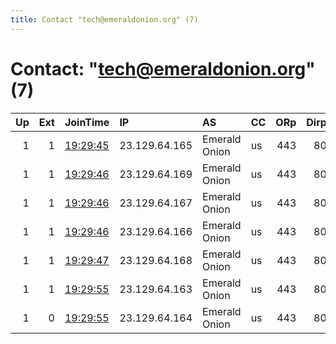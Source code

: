 ```yaml
---
title: Contact "tech@emeraldonion.org" (7)
---
```


# Contact: "tech@emeraldonion.org" (7)

|   Up |   Ext | JoinTime                                                                                            | IP            | AS            | CC   |   ORp |   Dirp | OS   | Version   | Nickname            |   eFamMembers |
|-----:|------:|:----------------------------------------------------------------------------------------------------|:--------------|:--------------|:-----|------:|-------:|:-----|:----------|:--------------------|--------------:|
|    1 |     1 | [19:29:45](https://metrics.torproject.org/rs.html#details/0C6842CCF836DE08EFEA0BD6C1471AE3463B9B71) | 23.129.64.165 | Emerald Onion | us   |   443 |     80 | BSD  | 0.3.5.8   | Halo3Valhalla       |            21 |
|    1 |     1 | [19:29:46](https://metrics.torproject.org/rs.html#details/8B9B72D9613E1B674A17DAA6A11FE336C3427191) | 23.129.64.169 | Emerald Onion | us   |   443 |     80 | BSD  | 0.3.5.8   | xanaduregio         |            21 |
|    1 |     1 | [19:29:46](https://metrics.torproject.org/rs.html#details/9425164E47E7B8F2AA66944FBDC38CFAFB3E0B7C) | 23.129.64.167 | Emerald Onion | us   |   443 |     80 | BSD  | 0.3.5.8   | AutomaticArrestLine |            21 |
|    1 |     1 | [19:29:46](https://metrics.torproject.org/rs.html#details/B2DC8CC5579A3F85121C1AB4A6C3AA38B5B0DC3E) | 23.129.64.166 | Emerald Onion | us   |   443 |     80 | BSD  | 0.3.5.8   | ChrisSellsYourData  |            21 |
|    1 |     1 | [19:29:47](https://metrics.torproject.org/rs.html#details/37CED9BA892BB06999F2B8CB63861A064A26C1BB) | 23.129.64.168 | Emerald Onion | us   |   443 |     80 | BSD  | 0.3.5.8   | BrowseResponsibly   |            21 |
|    1 |     1 | [19:29:55](https://metrics.torproject.org/rs.html#details/4FF3BECDCA79A51D1A83FF0A11A2FD9250B9B942) | 23.129.64.163 | Emerald Onion | us   |   443 |     80 | BSD  | 0.3.5.8   | BREXIT              |            21 |
|    1 |     0 | [19:29:55](https://metrics.torproject.org/rs.html#details/C291114640EA333A6AC5801B5E0EC95C012DFE6B) | 23.129.64.164 | Emerald Onion | us   |   443 |     80 | BSD  | 0.3.5.8   | EXBRIT              |            21 |
